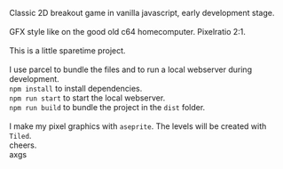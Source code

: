 Classic 2D breakout game in vanilla javascript, early development stage.<br>
<br>
GFX style like on the good old c64 homecomputer. Pixelratio 2:1. <br>
<br>
This is a little sparetime project. <br>
<br>
I use parcel to bundle the files and to run a local webserver during development.<br>
`npm install` to install dependencies.<br>
`npm run start` to start the local webserver.<br>
`npm run build` to bundle the project in the `dist` folder. <br>
<br>
I make my pixel graphics with `aseprite`.
The levels will be created with `Tiled`.
<br>
cheers.<br>
axgs
